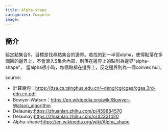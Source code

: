 ```yaml
---
title: Alpha-shape
categories: Computer
image: 
---
```



## 簡介

給定點集合S，目標是找尋點集合的邊界。若找的到一半徑alpha，使得點落在多個圓的邊界上，不會滾入S集合內部，則落在邊界上的點則為邊界"alpha-shape"，
當alpha很小時，每個點都在邊界上，反之邊界則為一個convex hull。




source: 
- 計算幾何：https://dsa.cs.tsinghua.edu.cn/~deng/cg/cgaa/cgaa.3rd-edn.cn.pdf
- Bowyer-Watson：https://en.wikipedia.org/wiki/Bowyer–Watson_algorithm
- Delaunay:https://zhuanlan.zhihu.com/p/459884570
- Delaunay:https://zhuanlan.zhihu.com/p/42331420
- Alpha-shape:https://en.wikipedia.org/wiki/Alpha_shape